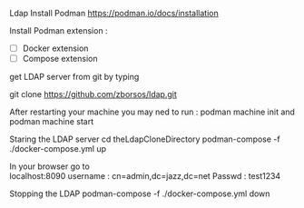 Ldap
Install Podman
https://podman.io/docs/installation

Install Podman extension :
- [ ] Docker extension
- [ ] Compose extension

get LDAP server from git by typing

git clone https://github.com/zborsos/ldap.git


After restarting your machine you may ned to run :
podman machine init
 and 
podman machine start

Staring the LDAP server
cd theLdapCloneDirectory podman-compose -f ./docker-compose.yml up

In your browser go to  
localhost:8090
username : cn=admin,dc=jazz,dc=net
Passwd : test1234


Stopping the LDAP podman-compose -f ./docker-compose.yml down
